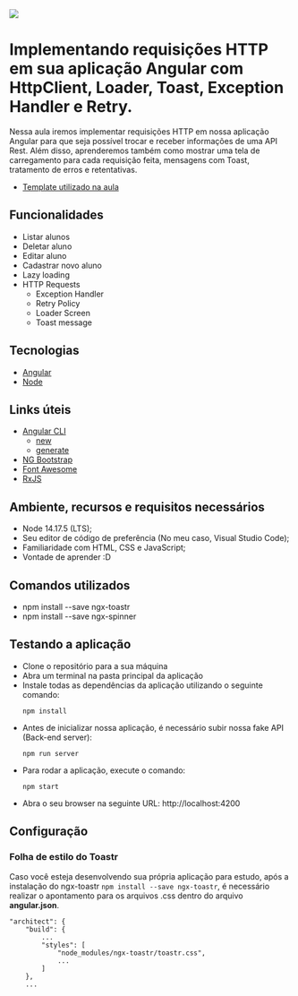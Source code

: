 <img src="https://storage.googleapis.com/golden-wind/experts-club/capa-github.svg" />

# Implementando requisições HTTP em sua aplicação Angular com HttpClient, Loader, Toast, Exception Handler e Retry.

Nessa aula iremos implementar requisições HTTP em nossa aplicação Angular para que seja possível trocar e receber informações de uma API Rest. Além disso, aprenderemos também como mostrar uma tela de carregamento para cada requisição feita, mensagens com Toast, tratamento de erros e retentativas.

- [Template utilizado na aula](https://github.com/rocketseat-experts-club/angular-http-requests-2021-10-11/tree/template)

## Funcionalidades

- Listar alunos
- Deletar aluno
- Editar aluno
- Cadastrar novo aluno
- Lazy loading
- HTTP Requests
    - Exception Handler
    - Retry Policy
    - Loader Screen
    - Toast message

## Tecnologias

- [Angular](https://angular.io/)
- [Node](https://nodejs.org/en/)

## Links úteis

- [Angular CLI](https://angular.io/cli)
    - [new](https://angular.io/cli/new)
    - [generate](https://angular.io/cli/generate)
- [NG Bootstrap](https://ng-bootstrap.github.io/#/home)
- [Font Awesome](https://fontawesome.com)
- [RxJS](https://rxjs.dev/guide/operators#creation-operators)

## Ambiente, recursos e requisitos necessários

- Node 14.17.5 (LTS);
- Seu editor de código de preferência (No meu caso, Visual Studio Code);
- Familiaridade com HTML, CSS e JavaScript;
- Vontade de aprender :D

## Comandos utilizados
- npm install --save ngx-toastr
- npm install --save ngx-spinner

## Testando a aplicação
- Clone o repositório para a sua máquina
- Abra um terminal na pasta principal da aplicação
- Instale todas as dependências da aplicação utilizando o seguinte comando:
    ```
    npm install
    ```
- Antes de inicializar nossa aplicação, é necessário subir nossa fake API (Back-end server):
    ```
    npm run server
    ```
- Para rodar a aplicação, execute o comando:
    ```
    npm start
    ```
- Abra o seu browser na seguinte URL: http://localhost:4200

## Configuração

### Folha de estilo do Toastr
Caso você esteja desenvolvendo sua própria aplicação para estudo, após a instalação do ngx-toastr ```npm install --save ngx-toastr```, é necessário realizar o apontamento para os arquivos .css dentro do arquivo **angular.json**.
```
"architect": {
    "build": {
        ...
        "styles": [
            "node_modules/ngx-toastr/toastr.css",
            ...
        ]
    },
    ...
```
